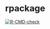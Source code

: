 # rpackage

  <!-- badges: start -->
  [![R-CMD-check](https://github.com/jkaufy/rpackage/workflows/R-CMD-check/badge.svg)](https://github.com/jkaufy/rpackage/actions)
  <!-- badges: end -->